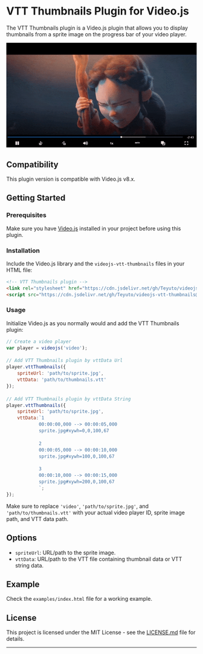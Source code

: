 # VTT Thumbnails Plugin for Video.js

The VTT Thumbnails plugin is a Video.js plugin that allows you to display thumbnails from a sprite image on the progress bar of your video player.

![Screenshot](screenshot.gif)

## Compatibility

This plugin version is compatible with Video.js v8.x.

## Getting Started

### Prerequisites

Make sure you have [Video.js](https://videojs.com/) installed in your project before using this plugin.

### Installation

Include the Video.js library and the `videojs-vtt-thumbnails` files in your HTML file:

```html
<!-- VTT Thumbnails plugin -->
<link rel="stylesheet" href="https://cdn.jsdelivr.net/gh/Teyuto/videojs-vtt-thumbnails@main/src/videojs-vtt-thumbnails.min.css">
<script src="https://cdn.jsdelivr.net/gh/Teyuto/videojs-vtt-thumbnails@main/src/videojs-vtt-thumbnails.min.js"></script>
```

### Usage

Initialize Video.js as you normally would and add the VTT Thumbnails plugin:

```javascript
// Create a video player
var player = videojs('video');

// Add VTT Thumbnails plugin by vttData Url
player.vttThumbnails({
    spriteUrl: 'path/to/sprite.jpg',
    vttData: 'path/to/thumbnails.vtt'
});

// Add VTT Thumbnails plugin by vttData String
player.vttThumbnails({
    spriteUrl: 'path/to/sprite.jpg',
    vttData:`1
            00:00:00,000 --> 00:00:05,000
            sprite.jpg#xywh=0,0,100,67
            
            2
            00:00:05,000 --> 00:00:10,000
            sprite.jpg#xywh=100,0,100,67
            
            3
            00:00:10,000 --> 00:00:15,000
            sprite.jpg#xywh=200,0,100,67
            `;
});
```

Make sure to replace `'video'`, `'path/to/sprite.jpg'`, and `'path/to/thumbnails.vtt'` with your actual video player ID, sprite image path, and VTT data path.

## Options

- `spriteUrl`: URL/path to the sprite image.
- `vttData`: URL/path to the VTT file containing thumbnail data or VTT string data.

## Example
Check the `examples/index.html` file for a working example.

## License

This project is licensed under the MIT License - see the [LICENSE.md](LICENSE.md) file for details.

---